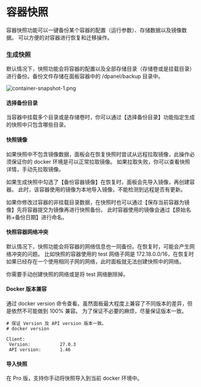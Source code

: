 # 容器快照

容器快照功能可以一键备份某个容器的配置（运行参数）、存储数据以及镜像数据。
可以方便的对容器进行恢复和迁移操作。

### 生成快照

默认情况下，快照功能会将容器的配置以及全部存储目录（存储卷或是挂载目录）进行备份。备份文件存储在面板容器中的 /dpanel/backup 目录中。

![container-snapshot-1.png](https://we7cloud-10016060.cos.ap-shanghai.myqcloud.com/dpanel/container-snapshot-1.png?t=1)

#### 选择备份目录

当容器中挂载多个目录或是存储卷时，你可以通过【选择备份目录】功能指定生成的快照中只包含哪些目录。

#### 快照镜像

如果快照中不包含镜像数据，面板会在恢复快照时尝试从远程拉取镜像，此操作必须保证你的 docker 环境是可以正常拉取镜像。
如果拉取失败，你可以查看快照详情，手动先拉取镜像。

如果生成快照中勾选了【备份容器镜像】在恢复时，面板会先导入镜像，再创建容器。
此时，该容器使用的镜像为本地导入镜像，不能检测到远程是否有更新。

如果你修改过容器的非挂载目录数据，在快照时也可以通过【保存当前容器为镜像】先将容器提交为镜像再进行快照备份。
此时容器使用的镜像会通过【原始名称+备份日期】进行命名。

#### 快照容器网络冲突

默认情况下，快照功能会将容器的网络信息也一同备份。在恢复时，可能会产生网络冲突的问题。
比如快照的容器使用的 test 网络子网是 172.18.0.0/16，在恢复时如果已经存在一个使用相同子网的网络，此时面板就无法创建快照中的网络。

你需要手动创建快照的网络或是将 test 网络删除掉。

#### Docker 版本兼容

通过 docker version 命令查看。虽然面板最大程度上兼容了不同版本的差异，但是依然不可能做到 100% 兼容。
为了保证不必要的麻烦，尽量保证版本一致。

```
# 保证 Version 及 API version 版本一致。
# docker version

Client:
 Version:           27.0.3 
 API version:       1.46
```

#### 导入快照

在 Pro 版，支持你手动将快照导入到当前 docker 环境中。